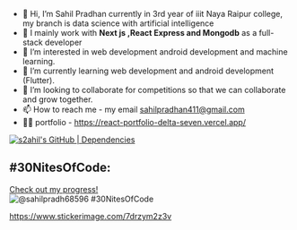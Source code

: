 - 👋 Hi, I’m Sahil Pradhan currently in 3rd year of  iiit Naya Raipur college, my branch is data science with artificial intelligence
- 🏢 I mainly work with **Next js ,React Express and Mongodb** as a full-stack developer 
- 👀 I’m interested in web development android development and  machine learning.
- 🌱 I’m currently learning web development and android development (Flutter).
- 💞️ I’m looking to collaborate for competitions so that we can collaborate and grow together.
- 📫 How to reach me - my email sahilpradhan411@gmail.com
- 🧑‍🏫  portfolio - https://react-portfolio-delta-seven.vercel.app/

<!---
s2ahil/s2ahil is a ✨ special ✨ repository because its `README.md` (this file) appears on your GitHub profile.
You can click the Preview link to take a look at your changes.
--->

[![s2ahil's GitHub | Dependencies](https://stats.quine.sh/s2ahil/dependencies?theme=dark)](https://quine.sh?utm_source=widgets&utm_campaign=s2ahil)

## #30NitesOfCode:
  [Check out my progress!](https://www.codedex.io/@sahilpradh68596/30-nites-of-code)  
  ![@sahilpradh68596 #30NitesOfCode](https://www.codedex.io/api/petStatus?user=sahilpradh68596)

https://www.stickerimage.com/7drzym2z3v
